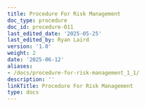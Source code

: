 ```yaml
---
title: Procedure For Risk Management
doc_type: procedure
doc_id: procedure-011
last_edited_date: '2025-05-25'
last_edited_by: Ryan Laird
version: '1.0'
weight: 2
date: '2025-06-12'
aliases:
- /docs/procedure-for-risk-management_1_1/
description: ''
linkTitle: Procedure For Risk Management
type: docs
---
```


<!-- Unsupported block type: table_of_contents -->

<!-- Unsupported block type: unsupported -->
